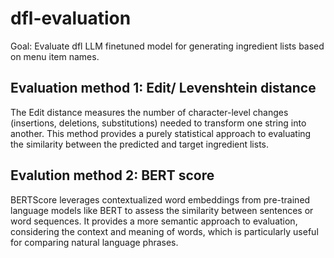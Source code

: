 # dfl-evaluation

Goal: Evaluate dfl LLM finetuned model for generating ingredient lists based on menu item names.

## Evaluation method 1: Edit/ Levenshtein distance
The Edit distance measures the number of character-level changes (insertions, deletions, substitutions) needed to transform one string into another. This method provides a purely statistical approach to evaluating the similarity between the predicted and target ingredient lists.

## Evalution method 2: BERT score
BERTScore leverages contextualized word embeddings from pre-trained language models like BERT to assess the similarity between sentences or word sequences. It provides a more semantic approach to evaluation, considering the context and meaning of words, which is particularly useful for comparing natural language phrases.
